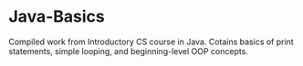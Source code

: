 # Java-Basics

Compiled work from Introductory CS course in Java.   Cotains basics of print statements, simple looping, and beginning-level OOP concepts.
